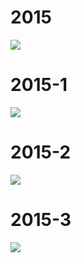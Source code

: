 # 2015

![](https://bilicover2015.github.io/Android/2015.jpg)

# 2015-1

![](https://bilicover2015.github.io/Android/2015-1.jpg)
# 2015-2

![](https://bilicover2015.github.io/Android/2015-2.jpg)
# 2015-3

![](https://bilicover2015.github.io/Android/2015-3.jpg)
